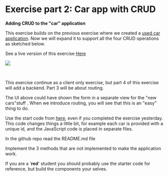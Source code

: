 # Exercise part 2: Car app with CRUD

**Adding CRUD to the "car" application**

This exercise builds on the previous exercise where we created a [used car application](UsedCarsEx1.md). Now we will expand it to support all the four CRUD operations as sketched below.

See a live version of this exercise [Here](http://defective-pizzas.surge.sh/)

![](../img/carsdemoapp2.png)

​                              

This exercise continue as a client only exercise, but part 4 of this exercise will add a backend. Part 3 will be about routing.

The UI above could have shown the form in a separate view for the "new cars"stuff . When we introduce routing, you will see that this is an "easy" thing to do.

Use the start code from [here](https://github.com/Thomas-Hartmann/usedcars), even if you completed the exercise yesterday. This code changes things a little bit, for example each car is provided with a unique id, and the JavaScript code is placed in separate files.

In the github repo read the README.md file

Implement the 3 methods that are not implemented to make the application work.

If you are a '**red**' student you should probably use the starter code for reference, but build the components your selves.